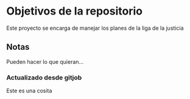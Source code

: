 # Objetivos de la repositorio

Este proyecto se encarga de manejar los planes de la liga de la justicia


## Notas
Pueden hacer lo que quieran...

### Actualizado desde gitjob
Este es una cosita
